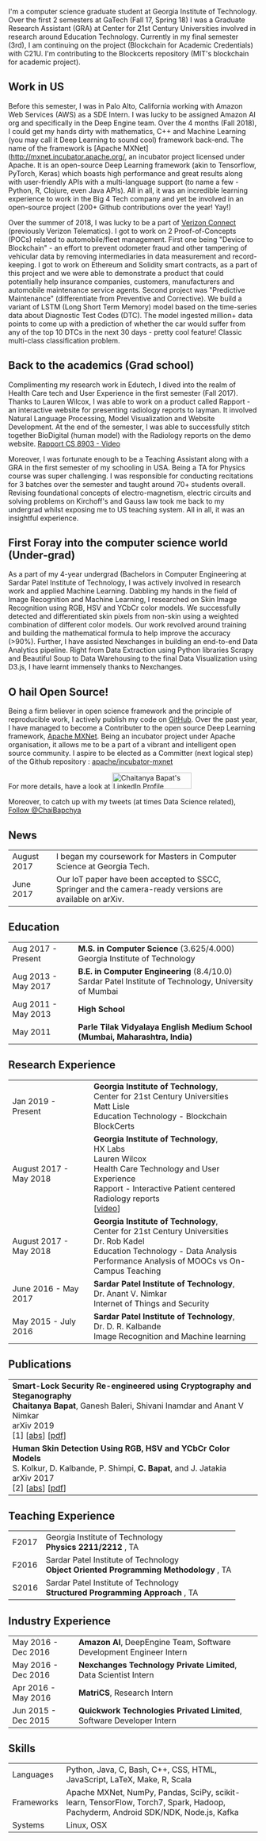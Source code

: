 I'm a computer science graduate student at Georgia Institute of Technology. Over the first 2 semesters at GaTech (Fall 17, Spring 18) I was a Graduate Research Assistant (GRA) at Center for 21st Century Universities involved in research around Education Technology. Currently in my final semester (3rd), I am continuing on the project (Blockchain for Academic Credentials) with C21U. I'm contributing to the Blockcerts repository (MIT's blockchain for academic project).

<h2>Work in US</h2>

Before this semester, I was in Palo Alto, California working with Amazon Web Services (AWS) as a SDE Intern. I was lucky to be assigned Amazon AI org and specifically in the Deep Engine team. Over the 4 months (Fall 2018), I could get my hands dirty with mathematics, C++ and Machine Learning (you may call it Deep Learning to sound cool) framework back-end. The name of the framework is [Apache MXNet](http://mxnet.incubator.apache.org/, an incubator project licensed under Apache. It is an open-source Deep Learning framework (akin to Tensorflow, PyTorch, Keras) which boasts high performance and great results along with user-friendly APIs with a multi-language support (to name a few - Python, R, Clojure, even Java APIs). All in all, it was an incredible learning experience to work in the Big 4 Tech company and yet be involved in an open-source project (200+ Github contributions over the year! Yay!)

Over the summer of 2018, I was lucky to be a part of [Verizon Connect](https://www.verizonconnect.com/) (previously Verizon Telematics). I got to work on 2 Proof-of-Concepts (POCs) related to automobile/fleet management. First one being "Device to Blockchain" - an effort to prevent odometer fraud and other tampering of vehicular data by removing intermediaries in data measurement and record-keeping. I got to work on Ethereum and Solidity smart contracts, as a part of this project and we were able to demonstrate a product that could potentially help insurance companies, customers, manufacturers and automobile maintenance service agents. Second project was "Predictive Maintenance" (differentiate from Preventive and Corrective). We build a variant of LSTM (Long Short Term Memory) model based on the time-series data about Diagnostic Test Codes (DTC). The model ingested million+ data points to come up with a prediction of whether the car would suffer from any of the top 10 DTCs in the next 30 days - pretty cool feature! Classic multi-class classification problem.

<h2>Back to the academics (Grad school)</h2>

Complimenting my research work in Edutech, I dived into the realm of Health Care tech and User Experience in the first semester (Fall 2017). Thanks to Lauren Wilcox, I was able to work on a product called Rapport - an interactive website for presenting radiology reports to layman. It involved Natural Language Processing, Model Visualization and Website Development. At the end of the semester, I was able to successfully stitch together BioDigital (human model) with the Radiology reports on the demo website. [Rapport CS 8903 - Video](https://www.youtube.com/watch?v=r9gTR6IzEqM&t=272s)

Moreover, I was fortunate enough to be a Teaching Assistant along with a GRA in the first semester of my schooling in USA. Being a TA for Physics course was super challenging. I was responsible for conducting recitations for 3 batches over the semester and taught around 70+ students overall. Revising foundational concepts of electro-magnetism, electric circuits and solving problems on Kirchoff's and Gauss law took me back to my undergrad whilst exposing me to US teaching system. All in all, it was an insightful experience.

<h2>First Foray into the computer science world (Under-grad)</h2>

As a part of my 4-year undergrad (Bachelors in Computer Engineering at Sardar Patel Institute of Technology, I was actively involved in research work and applied Machine Learning. Dabbling my hands in the field of Image Recognition and Machine Learning, I researched on Skin Image Recognition using RGB, HSV and YCbCr color models. We successfully detected and differentiated skin pixels from non-skin using a weighted combination of different color models. Our work revolved around training and building the mathematical formula to help improve the accuracy (>90%). Further, I have assisted Nexchanges in building an end-to-end Data Analytics pipeline. Right from Data Extraction using Python libraries Scrapy and Beautiful Soup to Data Warehousing to the final Data Visualization using D3.js, I have learnt immensely thanks to Nexchanges. 

<h2>O hail Open Source!</h2>

Being a firm believer in open science framework and the principle of reproducible work, I actively publish my code on [GitHub](https://github.com/ChaiBapchya). Over the past year, I have managed to become a Contributer to the open source Deep Learning framework, [Apache MXNet](https://mxnet.incubator.apache.org). Being an incubator project under Apache organisation, it allows me to be a part of a vibrant and intelligent open source community. I aspire to be elected as a Committer (next logical step) of the Github repository : [apache/incubator-mxnet](https://github.com/apache/incubator-mxnet/)

For more details, have a look at <a href="https://www.linkedin.com/in/chaibapchya/"><img src="https://static.licdn.com/scds/common/u/img/webpromo/btn_myprofile_160x33.png" style="border: none;" width="160" height="33" border="0" alt="Chaitanya Bapat's LinkedIn Profile"></a>

Moreover, to catch up with my tweets (at times Data Science related), <a href="https://twitter.com/ChaiBapchya" class="twitter-follow-button" data-show-count="false" data-size="large">Follow @ChaiBapchya</a>
<script>!function(d,s,id){var js,fjs=d.getElementsByTagName(s)[0],p=/^http:/.test(d.location)?'http':'https';if(!d.getElementById(id)){js=d.createElement(s);js.id=id;js.src=p+'://platform.twitter.com/widgets.js';fjs.parentNode.insertBefore(js,fjs);}}(document, 'script', 'twitter-wjs');</script>

## <i class="fa fa-chevron-right"></i> News
<table class="table table-hover">
<tr>
  <td class='col-md-3'>August 2017</td>
  <td>I began my coursework for Masters in Computer Science at Georgia Tech.</td>
</tr>
<tr>
  <td class='col-md-3'>June 2017</td>
  <td>Our IoT paper have been accepted to SSCC, Springer and the camera-ready versions are available on arXiv.</td>
</tr>
</table>


## <i class="fa fa-chevron-right"></i> Education

<table class="table table-hover">
  <tr>
    <td class="col-md-3">Aug 2017 - Present</td>
    <td>
        <strong>M.S. in Computer Science</strong> (3.625/4.000)
        <br>
      Georgia Institute of Technology
    </td>
  </tr>
  <tr>
    <td class="col-md-3">Aug 2013 - May 2017</td>
    <td>
        <strong>B.E. in Computer Engineering</strong>
        (8.4/10.0)
        <br>
      Sardar Patel Institute of Technology, University of Mumbai
    </td>
  </tr>
  <tr>
    <td class="col-md-3">Aug 2011 - May 2013</td>
    <td>
        <strong>High School</strong>
    </td>
  </tr>
  <tr>
    <td class="col-md-3">May 2011</td>
    <td>
      <strong>Parle Tilak Vidyalaya English Medium School (Mumbai, Maharashtra, India)</strong>
    </td>
  </tr>
</table>


## <i class="fa fa-chevron-right"></i> Research Experience
<table class="table table-hover">
<tr>
  <td class='col-md-3'>Jan 2019 - Present</td>
  <td>
    <strong>Georgia Institute of Technology</strong>,<br> Center for 21st Century Universities <br> Matt Lisle <br>Education Technology - Blockchain <br>
    BlockCerts
  </td>
</tr>
<tr>
  <td class='col-md-3'>August 2017 - May 2018</td>
  <td>
    <strong>Georgia Institute of Technology</strong>,<br> HX Labs <br> Lauren Wilcox <br>Health Care Technology and User Experience <br>
    Rapport - Interactive Patient centered Radiology reports <br>
    [<a href='https://youtu.be/r9gTR6IzEqM' target='_blank'>video</a>]
  </td>
</tr>
<tr>
  <td class='col-md-3'>August 2017 - May 2018</td>
  <td>
    <strong>Georgia Institute of Technology</strong>,<br> Center for 21st Century Universities <br> Dr. Rob Kadel <br>Education Technology - Data Analysis<br>
    Performance Analysis of MOOCs vs On-Campus Teaching
  </td>
</tr>
<tr>
  <td class='col-md-3'>June 2016 - May 2017</td>
  <td>
    <strong>Sardar Patel Institute of Technology</strong>,<br> Dr. Anant V. Nimkar <br>
    Internet of Things and Security
  </td>
</tr>
<tr>
  <td class='col-md-3'>May 2015 - July 2016</td>
  <td>
    <strong>Sardar Patel Institute of Technology</strong>,<br> Dr. D. R. Kalbande <br>
    Image Recognition and Machine learning
  </td>
</tr>
</table>


## <i class="fa fa-chevron-right"></i> Publications <i class="fa fa-code-fork" aria-hidden="true"></i>

<table class="table table-hover">
<tr>
<td>
    <strong>Smart-Lock Security Re-engineered using Cryptography and Steganography</strong><br>
    <strong> Chaitanya Bapat</strong>, Ganesh Baleri, Shivani Inamdar and Anant V Nimkar<br>
    arXiv 2019<br>
    [1]
    [<a href='javascript: none'
    onclick='$("#abs_smartlock").toggle()'>abs</a>]  [<a href='https://arxiv.org/abs/1901.06381' target='_blank'>pdf</a>]   
<div id="abs_smartlock" style="text-align: justify; display: none" markdown="1">
After the rise of E-commerce, social media and messenger bots, rapid developments have been made in the field of connecting things, gadgets, and devices, i.e, the Internet of Things (IoT). In the fast-paced lifestyle, it is very difficult to maintain multiple keys for tra- ditional mechanical locks. Electromagnetic smart locks are a possible solution to this problem. To connect a smart lock with a key, Bluetooth Low Energy (BLE) protocol can be used. BLE protocol is vulnerable to Man-in-the-Middle (MITM) attack. Ensuring security over BLE is an ongoing challenge. This paper aims to analyze the MITM vulnerability of BLE and develop a possible solution for designing smart-locks with an increased level of security. The observation shows that the combina- tion of Image Steganography and Cryptography helps to overcome the vulnerabilities of BLE protocol.
</div>
</td>
</tr>
<tr>
  <td>
    <strong>Human Skin Detection Using RGB, HSV and YCbCr Color Models</strong><br>
    S. Kolkur, D. Kalbande, P. Shimpi, <strong> C. Bapat</strong>, and J. Jatakia<br>
    arXiv 2017<br>
    [2]
    [<a href='javascript: none'
    onclick='$("#rgbhsvycbcr").toggle()'>abs</a>]  [<a href='https://arxiv.org/abs/1708.02694' target='_blank'>pdf</a>]  
<div id="rgbhsvycbcr" style="text-align: justify; display: none" markdown="1">
Human Skin detection deals with the recognition of skin-colored pixels and regions in a given image. Skin color is often used in human skin detection because it is invariant to orientation and size and is fast to pro- cess. A new human skin detection algorithm is proposed in this paper. The three main parameters for recogniz- ing a skin pixel are RGB (Red, Green, Blue), HSV (Hue, Saturation, Value) and YCbCr (Luminance, Chromi- nance) color models. The objective of proposed algorithm is to improve the recognition of skin pixels in given images. The algorithm not only considers individual ranges of the three color parameters but also takes into ac- count combinational ranges which provide greater accuracy in recognizing the skin area in a given image.
</div>
</td>
</tr>
</table>


## <i class="fa fa-chevron-right"></i> Teaching Experience
<table class="table table-hover">
<tr>
  <td class='col-md-1'>F2017</td>
  <td>Georgia Institute of Technology<br><strong>Physics 2211/2212</strong> , TA</td>
</tr>
<tr>
  <td class='col-md-1'>F2016</td>
  <td>Sardar Patel Institute of Technology<br><strong>Object Oriented Programming Methodology</strong> , TA</td>
</tr>
<tr>
  <td class='col-md-1'>S2016</td>
  <td>Sardar Patel Institute of Technology<br><strong>Structured Programming Approach</strong> , TA</td>
</tr>
</table>


## <i class="fa fa-chevron-right"></i> Industry Experience
<table class="table table-hover">
<tr>
  <td class='col-md-3'>May 2016 - Dec 2016</td>
  <td><strong>Amazon AI</strong>, DeepEngine Team, Software Development Engineer Intern</td>
</tr>
<tr>
</tr>
<tr>
  <td class='col-md-3'>May 2016 - Dec 2016</td>
  <td><strong>Nexchanges Technology Private Limited</strong>, Data Scientist Intern</td>
</tr>
<tr>
</tr>
<tr>
  <td class='col-md-3'>Apr 2016 - May 2016</td>
  <td><strong>MatriCS</strong>, Research Intern</td>
</tr>
<tr>
</tr>
<tr>
  <td class='col-md-3'>Jun 2015 - Dec 2015</td>
  <td><strong>Quickwork Technologies Privated Limited</strong>, Software Developer Intern</td>
</tr>
<tr>
</tr>
</table>



## <i class="fa fa-chevron-right"></i> Skills
<table class="table table-hover">
<tr>
  <td class='col-md-2'>Languages</td>
  <td markdown="1">
Python, Java, C, Bash, C++, CSS, HTML, JavaScript, LaTeX, Make, R, Scala
  </td>
</tr>
<tr>
  <td class='col-md-2'>Frameworks</td>
  <td markdown="1">
Apache MXNet, NumPy, Pandas, SciPy, scikit-learn, TensorFlow, Torch7, Spark, Hadoop, Pachyderm, Android SDK/NDK, Node.js, Kafka
  </td>
</tr>
<tr>
  <td class='col-md-2'>Systems</td>
  <td markdown="1">
Linux, OSX
  </td>
</tr>
</table>

